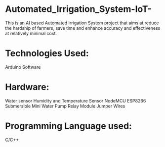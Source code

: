 # Automated_Irrigation_System-IoT-

This is an AI based Automated Irrigation System project that aims 
at  reduce the hardship of farmers, save time and enhance accuracy and effectiveness at relatively minimal cost.

# Technologies Used: 

Arduino Software

# Hardware: 

Water sensor
Humidity and Temperature Sensor
NodeMCU ESP8266
Submersible Mini Water Pump
Relay Module
Jumper Wires

# Programming Language used:

C/C++
